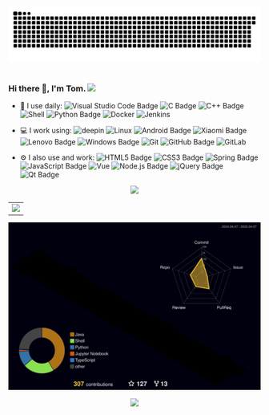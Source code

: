 <div align="center">
  
  <!-- Snake Code Contribution Map 贪吃蛇代码贡献图 -->
  <picture>
    <source media="(prefers-color-scheme: dark)" srcset="https://github.com/TomWithKernel/TomWithKernel/blob/main/profile-snake-contrib/github-contribution-grid-snake-dark.svg" />
    <source media="(prefers-color-scheme: light)" srcset="https://github.com/TomWithKernel/TomWithKernel/blob/main/profile-snake-contrib/github-contribution-grid-snake.svg" />
    <img alt="github-snake" src="https://github.com/TomWithKernel/TomWithKernel/blob/main/profile-snake-contrib/github-contribution-grid-snake-dark.svg" />
  </picture>

</div>
  <!-- for beauty 留个空行好看点 -->
  <div>&nbsp;</div>

### Hi there 👋, I'm Tom.  <a href="https://tomwithkernel.github.io/"><img src="https://img.shields.io/badge/GitHubPages-博客-8c36db" /></a>&emsp;
- 🚀 I use daily:
![Visual Studio Code Badge](https://img.shields.io/badge/Visual%20Studio%20Code-007ACC?logo=visualstudiocode&logoColor=fff&style=flat)
![C Badge](https://img.shields.io/badge/C-A8B9CC?logo=c&logoColor=fff&style=flat)
![C++ Badge](https://img.shields.io/badge/C%2B%2B-00599C?logo=cplusplus&logoColor=fff&style=flat)
![Shell](https://img.shields.io/badge/-Shell-4EC422?logo=Shell&logoColor=FF7043)
![Python Badge](https://img.shields.io/badge/Python-3776AB?logo=python&logoColor=fff&style=flat)
![Docker](https://img.shields.io/badge/-Docker-2496ED?style=flat-square&logo=Docker&logoColor=fff)
![Jenkins](https://img.shields.io/badge/-Jenkins-F6C915?logo=jenkins&logoColor=F16061)

- 💻 I work using:
![deepin](https://img.shields.io/badge/-deepin-blue?logo=deepin)
![Linux](https://img.shields.io/badge/-Linux-F16061?logo=linux&logoColor=000)
![Android Badge](https://img.shields.io/badge/Android-3DDC84?logo=android&logoColor=fff&style=flat)
![Xiaomi Badge](https://img.shields.io/badge/Xiaomi-FF6900?logo=xiaomi&logoColor=fff&style=flat)
![Lenovo Badge](https://img.shields.io/badge/Lenovo-E2231A?logo=lenovo&logoColor=fff&style=flat)
![Windows Badge](https://img.shields.io/badge/Windows-0078D6?logo=windows&logoColor=fff&style=flat)
![Git](https://img.shields.io/badge/-Git-000000?logo=git&logoColor=FF7043)
![GitHub Badge](https://img.shields.io/badge/GitHub-181717?logo=github&logoColor=fff&style=flat)
![GitLab](https://img.shields.io/badge/-GitLab-FCA121?style=plastic&logo=gitlab)

- ⚙️ I also use and work:
![HTML5 Badge](https://img.shields.io/badge/HTML5-E34F26?logo=html5&logoColor=fff&style=flat)
![CSS3 Badge](https://img.shields.io/badge/CSS3-1572B6?logo=css3&logoColor=fff&style=flat)
![Spring Badge](https://img.shields.io/badge/Spring-6DB33F?logo=spring&logoColor=fff&style=flat)
![JavaScript Badge](https://img.shields.io/badge/JavaScript-F7DF1E?logo=javascript&logoColor=000&style=flat)
![Vue](https://img.shields.io/badge/Vue.js-35495E?logo=vue.js&logoColor=4FC08D)
![Node.js Badge](https://img.shields.io/badge/Node.js-393?logo=nodedotjs&logoColor=fff&style=flat)
![jQuery Badge](https://img.shields.io/badge/jQuery-0769AD?logo=jquery&logoColor=fff&style=flat)
![Qt Badge](https://img.shields.io/badge/Qt-41CD52?logo=qt&logoColor=fff&style=flat)

<div align="center">
  <!-- programming tool icon 编程工具图标 -->
  <img src="https://skillicons.dev/icons?i=linux,arch,ubuntu,c,cpp,cmake,vim,git,github,jenkins,html,css,js,java,npm" /><br>
</div>





<div align="center">
<table>
  <tr>
    <td>
      <!-- GitHub Activity Graph GitHub 活动图 -->
      <picture>
        <source media="(prefers-color-scheme: dark)" srcset="https://github-readme-activity-graph.vercel.app/graph?username=TomWithKernel&theme=tokyo-night&bg_color=FF000000&hide_border=true" />
        <source media="(prefers-color-scheme: light)" srcset="https://github-readme-activity-graph.vercel.app/graph?username=TomWithKernel&theme=tokyo-night&bg_color=FF000000&color=000000&hide_border=true" />
        <img src="https://github-readme-activity-graph.vercel.app/graph?username=TomWithKernel&theme=tokyo-night&bg_color=FF000000&hide_border=true" />
      </picture>
  </tr>
</table>

 <!-- profile-3d-contrib 3D 贡献图-->
  <picture>
    <source media="(prefers-color-scheme: dark)" srcset="https://github.com/TomWithKernel/TomWithKernel/blob/main/profile-3d-contrib/profile-night-rainbow.svg" />
    <source media="(prefers-color-scheme: light)" srcset="https://github.com/TomWithKernel/TomWithKernel/blob/main/profile-3d-contrib/profile-gitblock.svg" />
    <img src="https://github.com/TomWithKernel/TomWithKernel/blob/main/profile-3d-contrib/profile-night-rainbow.svg" />
  </picture>

  <img src="https://cdn.jsdelivr.net/gh/sun0225SUN/sun0225SUN/assets/images/icon.png" /></div>
</div>
